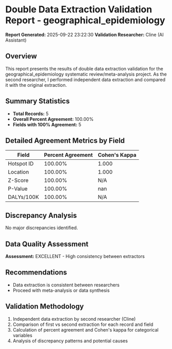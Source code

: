 # Double Data Extraction Validation Report - geographical_epidemiology

**Report Generated:** 2025-09-22 23:22:30
**Validation Researcher:** Cline (AI Assistant)

## Overview
This report presents the results of double data extraction validation for the geographical_epidemiology systematic review/meta-analysis project. As the second researcher, I performed independent data extraction and compared it with the original extraction.

## Summary Statistics
- **Total Records:** 5
- **Overall Percent Agreement:** 100.00%
- **Fields with 100% Agreement:** 5

## Detailed Agreement Metrics by Field

| Field | Percent Agreement | Cohen's Kappa |
|-------|------------------|---------------|
| Hotspot ID | 100.00% | 1.000 |
| Location | 100.00% | 1.000 |
| Z-Score | 100.00% | N/A |
| P-Value | 100.00% | nan |
| DALYs/100K | 100.00% | N/A |

## Discrepancy Analysis

No major discrepancies identified.

## Data Quality Assessment

**Assessment:** EXCELLENT - High consistency between extractors

## Recommendations

- Data extraction is consistent between researchers
- Proceed with meta-analysis or data synthesis

## Validation Methodology

1. Independent data extraction by second researcher (Cline)
2. Comparison of first vs second extraction for each record and field
3. Calculation of percent agreement and Cohen's kappa for categorical variables
4. Analysis of discrepancy patterns and potential causes
